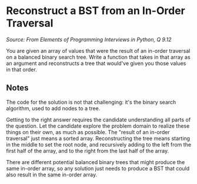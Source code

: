 # Reconstruct a BST from an In-Order Traversal

_Source: From Elements of Programming Interviews in Python, Q 9.12_

You are given an array of values that were the result of an in-order traversal on a balanced binary search tree.
Write a function that takes in that array as an argument and reconstructs a tree that would've given you those values in that order.

## Notes 

The code for the solution is not that challenging: it's the binary search algorithm, used to add nodes to a tree. 

Getting to the right answer requires the candidate understanding all parts of the question. Let the candidate explore the problem domain to realize these things on their own, as much as possible. The "result of an in-order traversal" just means a sorted array. Reconstructing the tree means starting in the middle to set the root node, and recursively adding to the left from the first half of the array, and to the right from the last half of the array. 

There are different potential balanced binary trees that might produce the same in-order array, so any solution just needs to produce a BST that could also result in the same in-order array. 

